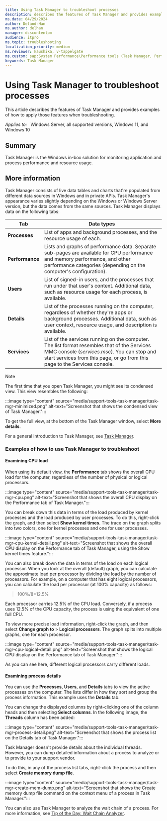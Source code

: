```yaml
---
title: Using Task Manager to troubleshoot processes
description: describes the features of Task Manager and provides examples of how to apply those features when troubleshooting.
ms.date: 04/29/2024
author: Deland-Han
ms.author: delhan
manager: dcscontentpm
audience: itpro
ms.topic: troubleshooting
localization_priority: medium
ms.reviewer: kaushika, v-tappelgate
ms.custom: sap:System Performance\Performance tools (Task Manager, Perfmon, WSRM, and WPA), csstroubleshoot
keywords: Task Manager
---
```


# Using Task Manager to troubleshoot processes

This article describes the features of Task Manager and provides examples of how to apply those features when troubleshooting.

_Applies to:_ &nbsp; Windows Server, all supported versions, Windows 11, and Windows 10

## Summary

Task Manager is the Windows in-box solution for monitoring application and process performance and resource usage.

## More information

Task Manager consists of live data tables and charts that're populated from different data sources in Windows and in private APIs. Task Manager's appearance varies slightly depending on the Windows or Windows Server version, but the data comes from the same sources. Task Manager displays data on the following tabs:

| Tab | Data types |
| --- | --- |
| **Processes** | List of apps and background processes, and the resource usage of each. |
| **Performance** | Lists and graphs of performance data. Separate sub-pages are available for CPU performance and memory performance, and other performance categories (depending on the computer's configuration). |
| **Users** | List of signed-in users, and the processes that run under that user's context. Additional data, such as resource usage for each process, is available. |
| **Details** | List of the processes running on the computer, regardless of whether they're apps or background processes. Additional data, such as user context, resource usage, and description is available. |
| **Services** | List of the services running on the computer. The list format resembles that of the Services MMC console (*services.msc*). You can stop and start services from this page, or go from this page to the Services console. |

> [!NOTE]  
> The first time that you open Task Manager, you might see its condensed view. This view resembles the following:
>
>:::image type="content" source="media/support-tools-task-manager/task-mgr-minimized.png" alt-text="Screenshot that shows the condensed view of Task Manager.":::
>
> To get the full view, at the bottom of the Task Manager window, select **More details**.

For a general introduction to Task Manager, see [Task Manager](https://learn.microsoft.com/shows/inside/task-manager).

### Examples of how to use Task Manager to troubleshoot

#### Examining CPU load

When using its default view, the **Performance** tab shows the overall CPU load for the computer, regardless of the number of physical or logical processors.

:::image type="content" source="media/support-tools-task-manager/task-mgr-cpu.png" alt-text="Screenshot that shows the overall CPU display on the Performance tab of Task Manager.":::

You can break down this data in terms of the load produced by kernel processes and the load produced by user processes. To do this, right-click the graph, and then select **Show kernel times**. The trace on the graph splits into two colors, one for kernel processes and one for user processes.

:::image type="content" source="media/support-tools-task-manager/task-mgr-cpu-kernel-detail.png" alt-text="Screenshot that shows the overall CPU display on the Performance tab of Task Manager, using the Show kernel times feature.":::

You can also break down the data in terms of the load on each logical processor. When you look at the overall (default) graph, you can calculate the approximate load per processor by dividing the load by the number of processors. For example, on a computer that has eight logical processors, you can calculate the load per processor (at 100% capacity) as follows:

> 100%/8=12.5%

Each processor carries 12.5% of the CPU load. Conversely, if a process uses 12.5% of the CPU capacity, the process is using the equivalent of one full CPU.

To view more precise load information, right-click the graph, and then select **Change graph to** > **Logical processors**. The graph splits into multiple graphs, one for each processor.

:::image type="content" source="media/support-tools-task-manager/task-mgr-cpu-logical-detail.png" alt-text="Screenshot that shows the logical CPU display on the Performance tab of Task Manager.":::

As you can see here, different logical processors carry different loads.

#### Examining process details

You can use the **Processes**, **Users**, and **Details** tabs to view the active processes on the computer. The lists differ in how they sort and group the process information. This example uses the **Details** tab.

You can change the displayed columns by right-clicking one of the column heads and then selecting **Select columns**. In the following image, the **Threads** column has been added:

:::image type="content" source="media/support-tools-task-manager/task-mgr-process-detail.png" alt-text="Screenshot that shows the process list on the Details tab of Task Manager.":::

Task Manager doesn't provide details about the individual threads. However, you can dump detailed information about a process to analyze or to provide to your support vendor.

To do this, in any of the process list tabs, right-click the process and then select **Create memory dump file**.

:::image type="content" source="media/support-tools-task-manager/task-mgr-create-mem-dump.png" alt-text="Screenshot that shows the Create memory dump file command on the context menu of a process in Task Manager.":::

You can also use Task Manager to analyze the wait chain of a process. For more information, see [Tip of the Day: Wait Chain Analyzer](/archive/blogs/tip_of_the_day/tip-of-the-day-wait-chain-analyzer).
